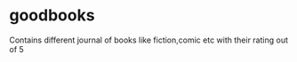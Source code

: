 # goodbooks
Contains different journal of books like fiction,comic etc  with their rating out of 5 
